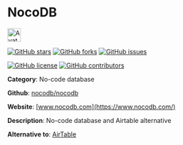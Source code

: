 
# NocoDB 

<a href="https://www.nocodb.com/"><img src="https://icons.duckduckgo.com/ip3/www.nocodb.com.ico" alt="Avatar" width="30" height="30" /></a>

[![GitHub stars](https://img.shields.io/github/stars/nocodb/nocodb.svg?style=social&label=Star&maxAge=2592000)](https://GitHub.com/nocodb/nocodb/stargazers/) [![GitHub forks](https://img.shields.io/github/forks/nocodb/nocodb.svg?style=social&label=Fork&maxAge=2592000)](https://GitHub.com/nocodb/nocodb/network/) [![GitHub issues](https://img.shields.io/github/issues/nocodb/nocodb.svg)](https://GitHub.com/Nnocodb/nocodb/issues/)

[![GitHub license](https://img.shields.io/github/license/nocodb/nocodb.svg)](https://github.com/nocodb/nocodb/blob/master/LICENSE) [![GitHub contributors](https://img.shields.io/github/contributors/nocodb/nocodb.svg)](https://GitHub.com/nocodb/nocodb/graphs/contributors/) 

**Category**: No-code database

**Github**: [nocodb/nocodb](https://github.com/nocodb/nocodb)

**Website**: [www.nocodb.com](https://www.nocodb.com/)

**Description**:
No-code database and Airtable alternative

**Alternative to**: [AirTable](https://www.airtable.com/)

